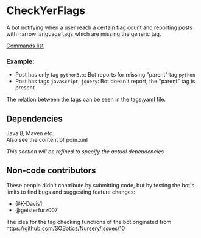 # CheckYerFlags

A bot notifying when a user reach a certain flag count and reporting posts with narrow language tags which are missing the generic tag.

[Commands list](https://github.com/SOBotics/CheckYerFlags/blob/v3/src/main/java/ch/philnet/checkyerflags/commands/CommandsCommand.java#L27)

### Example:
- Post has only tag `python3.x`: Bot reports for missing "parent" tag `python`
- Post has tags `javascript`, `jquery`: Bot doesn't report, the "parent" tag is present

The relation between the tags can be seen in the [tags.yaml file](https://github.com/SOBotics/CheckYerFlags/blob/v3/data/tags.yaml).

## Dependencies
Java 8, Maven etc.  
Also see the content of pom.xml

*This section will be refined to specify the actual dependencies*

## Non-code contributors
These people didn't contribute by submitting code, but by testing the bot's limits to find bugs and suggesting feature changes:
- @K-Davis1
- @geisterfurz007

The idea for the tag checking functions of the bot originated from https://github.com/SOBotics/Nursery/issues/10
